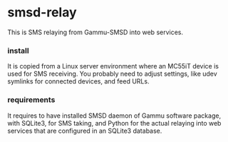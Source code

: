 smsd-relay
==========

This is SMS relaying from Gammu-SMSD into web services.

### install

It is copied from a Linux server environment where an MC55iT device is used for SMS receiving.
You probably need to adjust settings, like udev symlinks for connected devices, and feed URLs.

### requirements

It requires to have installed SMSD daemon of Gammu software package, with SQLite3, for SMS taking,
and Python for the actual relaying into web services that are configured in an SQLite3 database.

